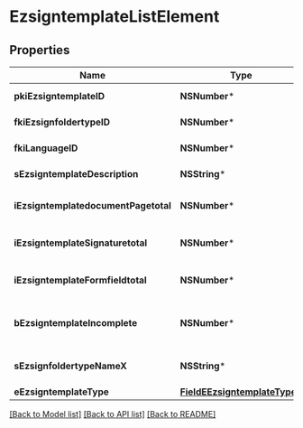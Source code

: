 # EzsigntemplateListElement

## Properties
Name | Type | Description | Notes
------------ | ------------- | ------------- | -------------
**pkiEzsigntemplateID** | **NSNumber*** | The unique ID of the Ezsigntemplate | 
**fkiEzsignfoldertypeID** | **NSNumber*** | The unique ID of the Ezsignfoldertype. | [optional] 
**fkiLanguageID** | **NSNumber*** | The unique ID of the Language.  Valid values:  |Value|Description| |-|-| |1|French| |2|English| | 
**sEzsigntemplateDescription** | **NSString*** | The description of the Ezsigntemplate | 
**iEzsigntemplatedocumentPagetotal** | **NSNumber*** | The number of pages in the Ezsigntemplatedocument. | [optional] 
**iEzsigntemplateSignaturetotal** | **NSNumber*** | The number of total signatures in the Ezsigntemplate. | [optional] 
**iEzsigntemplateFormfieldtotal** | **NSNumber*** | The number of total form fields in the Ezsigntemplate. | [optional] 
**bEzsigntemplateIncomplete** | **NSNumber*** | Indicate the Ezsigntemplate is incomplete and cannot be used | 
**sEzsignfoldertypeNameX** | **NSString*** | The name of the Ezsignfoldertype in the language of the requester | [optional] 
**eEzsigntemplateType** | [**FieldEEzsigntemplateType***](FieldEEzsigntemplateType.md) |  | 

[[Back to Model list]](../README.md#documentation-for-models) [[Back to API list]](../README.md#documentation-for-api-endpoints) [[Back to README]](../README.md)


